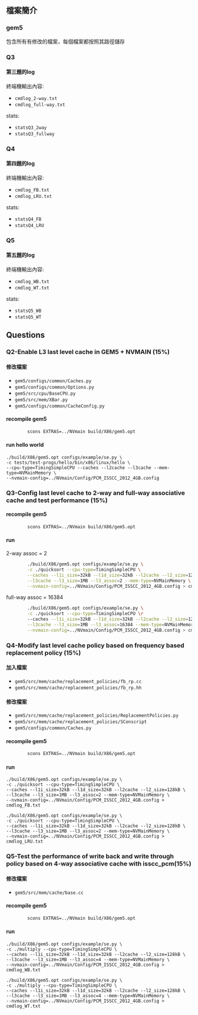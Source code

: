 ## 檔案簡介
### gem5
包含所有有修改的檔案，每個檔案都按照其路徑儲存
### Q3
#### 第三題的log
終端機輸出內容:
- `cmdlog_2-way.txt`
- `cmdlog_full-way.txt`
  
stats:
- `statsQ3_2way`
- `statsQ3_fullway`
### Q4
#### 第四題的log
終端機輸出內容:
- `cmdlog_FB.txt`
- `cmdlog_LRU.txt`

stats:
- `statsQ4_FB`
- `statsQ4_LRU`
### Q5
#### 第五題的log
終端機輸出內容:
- `cmdlog_WB.txt`
- `cmdlog_WT.txt`
  
stats:
- `statsQ5_WB`
- `statsQ5_WT`
## Questions
### Q2-Enable L3 last level cache in GEM5 + NVMAIN (15%)
#### 修改檔案
- `gem5/configs/common/Caches.py`
- `gem5/configs/common/Options.py`
- `gem5/src/cpu/BaseCPU.py`
- `gem5/src/mem/XBar.py`
- `gem5/configs/common/CacheConfig.py`
#### recompile gem5
```bash
        scons EXTRAS=../NVmain build/X86/gem5.opt
```
#### run hello world
```
./build/X86/gem5.opt configs/example/se.py \
-c tests/test-progs/hello/bin/x86/linux/hello \
--cpu-type=TimingSimpleCPU --caches --l2cache --l3cache --mem-type=NVMainMemory \
--nvmain-config=../NVmain/Config/PCM_ISSCC_2012_4GB.config
```
### Q3-Config last level cache to 2-way and full-way associative cache and test performance (15%)
#### recompile gem5
```bash
        scons EXTRAS=../NVmain build/X86/gem5.opt
```
#### run
2-way
assoc = 2
```bash
        ./build/X86/gem5.opt configs/example/se.py \
        -c ./quicksort --cpu-type=TimingSimpleCPU \
        --caches --l1i_size=32kB --l1d_size=32kB --l2cache --l2_size=128kB \
        --l3cache --l3_size=1MB --l3_assoc=2 --mem-type=NVMainMemory \
        --nvmain-config=../NVmain/Config/PCM_ISSCC_2012_4GB.config > cmdlog_2-way.txt
```
full-way
assoc = 16384
```bash
        ./build/X86/gem5.opt configs/example/se.py \
        -c ./quicksort --cpu-type=TimingSimpleCPU \r
        --caches --l1i_size=32kB --l1d_size=32kB --l2cache --l2_size=128kB \
        --l3cache --l3_size=1MB --l3_assoc=16384 --mem-type=NVMainMemory \
        --nvmain-config=../NVmain/Config/PCM_ISSCC_2012_4GB.config > cmdlog_full-way.txt
```
### Q4-Modify last level cache policy based on frequency based replacement policy (15%)
#### 加入檔案
- `gem5/src/mem/cache/replacement_policies/fb_rp.cc`
- `gem5/src/mem/cache/replacement_policies/fb_rp.hh`
#### 修改檔案
- `gem5/src/mem/cache/replacement_policies/ReplacementPolicies.py`
- `gem5/src/mem/cache/replacement_policies/SConscript`
- `gem5/configs/common/Caches.py`
#### recompile gem5
```bash
        scons EXTRAS=../NVmain build/X86/gem5.opt
```
#### run
```
./build/X86/gem5.opt configs/example/se.py \
-c ./quicksort --cpu-type=TimingSimpleCPU \
--caches --l1i_size=32kB --l1d_size=32kB --l2cache --l2_size=128kB \
--l3cache --l3_size=1MB --l3_assoc=2 --mem-type=NVMainMemory \
--nvmain-config=../NVmain/Config/PCM_ISSCC_2012_4GB.config > cmdlog_FB.txt
```
```
./build/X86/gem5.opt configs/example/se.py \
-c ./quicksort --cpu-type=TimingSimpleCPU \
--caches --l1i_size=32kB --l1d_size=32kB --l2cache --l2_size=128kB \
--l3cache --l3_size=1MB --l3_assoc=2 --mem-type=NVMainMemory \
--nvmain-config=../NVmain/Config/PCM_ISSCC_2012_4GB.config > cmdlog_LRU.txt
```
### Q5-Test the performance of write back and write through policy based on 4-way associative cache with isscc_pcm(15%) 
#### 修改檔案
- `gem5/src/mem/cache/base.cc`
#### recompile gem5
```bash
        scons EXTRAS=../NVmain build/X86/gem5.opt
```
#### run
```
./build/X86/gem5.opt configs/example/se.py \
-c ./multiply --cpu-type=TimingSimpleCPU \
--caches --l1i_size=32kB --l1d_size=32kB --l2cache --l2_size=128kB \
--l3cache --l3_size=1MB --l3_assoc=4 --mem-type=NVMainMemory \
--nvmain-config=../NVmain/Config/PCM_ISSCC_2012_4GB.config > cmdlog_WB.txt
```
```
./build/X86/gem5.opt configs/example/se.py \
-c ./multiply --cpu-type=TimingSimpleCPU \
--caches --l1i_size=32kB --l1d_size=32kB --l2cache --l2_size=128kB \
--l3cache --l3_size=1MB --l3_assoc=4 --mem-type=NVMainMemory \
--nvmain-config=../NVmain/Config/PCM_ISSCC_2012_4GB.config > cmdlog_WT.txt
```
